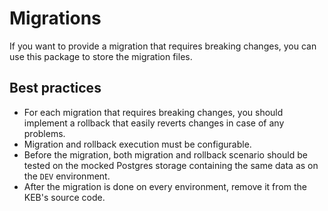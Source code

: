 # Migrations

If you want to provide a migration that requires breaking changes, you can use this package to store the migration files.

## Best practices

- For each migration that requires breaking changes, you should implement a rollback that easily reverts changes in case of any problems.
- Migration and rollback execution must be configurable.
- Before the migration, both migration and rollback scenario should be tested on the mocked Postgres storage containing the same data as on the `DEV` environment.
- After the migration is done on every environment, remove it from the KEB's source code.
